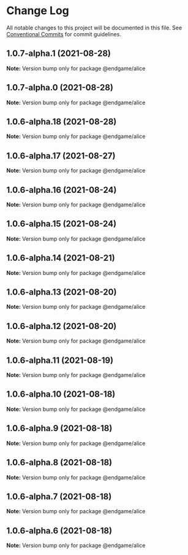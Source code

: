 # Change Log

All notable changes to this project will be documented in this file.
See [Conventional Commits](https://conventionalcommits.org) for commit guidelines.

## 1.0.7-alpha.1 (2021-08-28)

**Note:** Version bump only for package @endgame/alice





## 1.0.7-alpha.0 (2021-08-28)

**Note:** Version bump only for package @endgame/alice

## 1.0.6-alpha.18 (2021-08-28)

**Note:** Version bump only for package @endgame/alice

## 1.0.6-alpha.17 (2021-08-27)

**Note:** Version bump only for package @endgame/alice

## 1.0.6-alpha.16 (2021-08-24)

**Note:** Version bump only for package @endgame/alice

## 1.0.6-alpha.15 (2021-08-24)

**Note:** Version bump only for package @endgame/alice

## 1.0.6-alpha.14 (2021-08-21)

**Note:** Version bump only for package @endgame/alice

## 1.0.6-alpha.13 (2021-08-20)

**Note:** Version bump only for package @endgame/alice

## 1.0.6-alpha.12 (2021-08-20)

**Note:** Version bump only for package @endgame/alice

## 1.0.6-alpha.11 (2021-08-19)

**Note:** Version bump only for package @endgame/alice

## 1.0.6-alpha.10 (2021-08-18)

**Note:** Version bump only for package @endgame/alice

## 1.0.6-alpha.9 (2021-08-18)

**Note:** Version bump only for package @endgame/alice

## 1.0.6-alpha.8 (2021-08-18)

**Note:** Version bump only for package @endgame/alice

## 1.0.6-alpha.7 (2021-08-18)

**Note:** Version bump only for package @endgame/alice

## 1.0.6-alpha.6 (2021-08-18)

**Note:** Version bump only for package @endgame/alice
